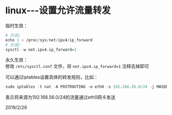 # linux---设置允许流量转发

临时生效：  
```r
# 方法1
echo 1 > /proc/sys/net/ipv4/ip_forward
# 方法2
sysctl -w net.ipv4.ip_forward=1
```

永久生效：  
修改 `/etc/sysctl.conf` 文件，将 `net.ipv4.ip_forward=1` 注释去掉即可  

可以通过iptables设置具体的转发规则，比如：  
```r
sudo iptables -t nat -A POSTROUTING -o eth0 -s 192.168.56.0/24 -j MASQUERADE
```
表示将来源为192.168.56.0/24的流量通过eth0网卡发送  


2019/2/26  

